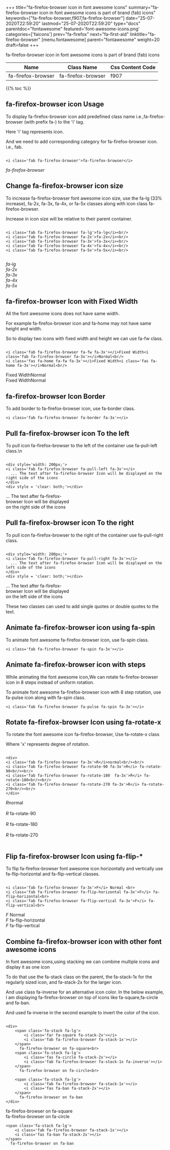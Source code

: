 +++
title="fa-firefox-browser icon in font awesome icons"
summary="fa-firefox-browser icon in font awesome icons is part of brand (fab) icons"
keywords=["fa-firefox-browser,f907,fa-firefox-browser"]
date="25-07-2020T22:59:20"
lastmod="25-07-2020T22:59:20"
type="docs"
parentdoc="fontawesome"
featured='font-awesome-icons.png'
categories=['faicons']
prev="fa-firefox"
next="fa-first-aid"
linktitle="fa-firefox-browser"
[menu.fontawesome]
parent="fontawesome"
weight=20
draft=false
+++


fa-firefox-browser icon in font awesome icons is part of brand (fab) icons

<div class='table-responsive'><table class='table'><thead><tr><th>Name</th><th>Class Name</th><th>Css Content Code</th></tr></thead><tbody><tr><td>fa-firefox-browser</td><td>fa-firefox-browser</td><td>f907</td></tr></tbody></table></div>


{{% toc %}}


## fa-firefox-browser icon Usage

To display fa-firefox-browser icon add predefined class name i.e.,fa-firefox-browser (with prefix fa-) to the 'i' tag.

Here 'i' tag represents icon.

And we need to add corresponding category for fa-firefox-browser icon. i.e., fab.


```

<i class='fab fa-firefox-browser'>fa-firefox-browser</i>
```

<i class='fab fa-firefox-browser'>fa-firefox-browser</i>




## Change fa-firefox-browser icon size
To increase fa-firefox-browser font awesome icon size, use the fa-lg (33% increase), fa-2x, fa-3x, fa-4x, or fa-5x classes along with icon class fa-firefox-browser.

Increase in icon size will be relative to their parent container. 

```

<i class='fab fa-firefox-browser fa-lg'>fa-lg</i><br/>
<i class='fab fa-firefox-browser fa-2x'>fa-2x</i><br/>
<i class='fab fa-firefox-browser fa-3x'>fa-3x</i><br/>
<i class='fab fa-firefox-browser fa-4x'>fa-4x</i><br/>
<i class='fab fa-firefox-browser fa-5x'>fa-5x</i><br/>
            
```

<i class='fab fa-firefox-browser fa-lg'>fa-lg</i><br/>
<i class='fab fa-firefox-browser fa-2x'>fa-2x</i><br/>
<i class='fab fa-firefox-browser fa-3x'>fa-3x</i><br/>
<i class='fab fa-firefox-browser fa-4x'>fa-4x</i><br/>
<i class='fab fa-firefox-browser fa-5x'>fa-5x</i><br/>
            



## fa-firefox-browser Icon with Fixed Width 

All the font awesome icons does not have same width.

For example fa-firefox-browser icon and fa-home may not have same height and width.

So to display two icons with fixed width and height we can use fa-fw class.


```

<i class='fab fa-firefox-browser fa-fw fa-3x'></i>Fixed Width<i class='fab fa-firefox-browser fa-3x'></i>Normal<br/>
<i class='fas fa-home fa-fw fa-3x'></i>Fixed Width<i class='fas fa-home fa-3x'></i>Normal<br/>
```

<i class='fab fa-firefox-browser fa-fw fa-3x'></i>Fixed Width<i class='fab fa-firefox-browser fa-3x'></i>Normal<br/>
<i class='fas fa-home fa-fw fa-3x'></i>Fixed Width<i class='fas fa-home fa-3x'></i>Normal<br/>



## fa-firefox-browser Icon Border 

To add border to fa-firefox-browser icon, use fa-border class.


```
<i class='fab fa-firefox-browser fa-border fa-3x'></i>

```
<i class='fab fa-firefox-browser fa-border fa-3x'></i>





## Pull fa-firefox-browser icon To the left

To pull icon fa-firefox-browser to the left of the container use fa-pull-left class.\n

```

<div style='width: 200px;'>
<i class='fab fa-firefox-browser fa-pull-left fa-3x'></i>
  ... The text after fa-firefox-browser Icon will be displayed on the right side of the icons
</div>
<div style = 'clear: both;'></div>
```

<div style='width: 200px;'>
<i class='fab fa-firefox-browser fa-pull-left fa-3x'></i>
  ... The text after fa-firefox-browser Icon will be displayed on the right side of the icons
</div>
<div style = 'clear: both;'></div>




## Pull fa-firefox-browser icon To the right
To pull icon fa-firefox-browser to the right of the container use fa-pull-right class.

```

<div style='width: 200px;'>
<i class='fab fa-firefox-browser fa-pull-right fa-3x'></i>
  ... The text after fa-firefox-browser Icon will be displayed on the left side of the icons
</div>
<div style = 'clear: both;'></div>
```

<div style='width: 200px;'>
<i class='fab fa-firefox-browser fa-pull-right fa-3x'></i>
  ... The text after fa-firefox-browser Icon will be displayed on the left side of the icons
</div>
<div style = 'clear: both;'></div>

These two classes can used to add single quotes or double quotes to the text.


## Animate fa-firefox-browser icon using fa-spin
To animate font awesome fa-firefox-browser icon, use fa-spin class.

```
<i class='fab fa-firefox-browser fa-spin fa-3x'></i>
```
<i class='fab fa-firefox-browser fa-spin fa-3x'></i>




## Animate fa-firefox-browser icon with steps
While animating the font awesome icon,We can rotate fa-firefox-browser icon in 8 steps instead of uniform rotation.

To animate font awesome fa-firefox-browser icon with 8 step rotation, use fa-pulse icon along with fa-spin class.


```
<i class='fab fa-firefox-browser fa-pulse fa-spin fa-3x'></i>

```
<i class='fab fa-firefox-browser fa-pulse fa-spin fa-3x'></i>





## Rotate fa-firefox-browser Icon using fa-rotate-x
To rotate the font awesome icon fa-firefox-browser, Use fa-rotate-x class

Where 'x' represents degree of rotation.


```

<div>
<i class='fab fa-firefox-browser fa-3x'>R</i>normal<br/><br/>
<i class='fab fa-firefox-browser fa-rotate-90 fa-3x'>R</i> fa-rotate-90<br/><br/> 
<i class='fab fa-firefox-browser fa-rotate-180  fa-3x'>R</i> fa-rotate-180<br/><br/> 
<i class='fab fa-firefox-browser fa-rotate-270 fa-3x'>R</i> fa-rotate-270<br/><br/>
</div>
```

<div>
<i class='fab fa-firefox-browser fa-3x'>R</i>normal<br/><br/>
<i class='fab fa-firefox-browser fa-rotate-90 fa-3x'>R</i> fa-rotate-90<br/><br/> 
<i class='fab fa-firefox-browser fa-rotate-180  fa-3x'>R</i> fa-rotate-180<br/><br/> 
<i class='fab fa-firefox-browser fa-rotate-270 fa-3x'>R</i> fa-rotate-270<br/><br/>
</div>




## Flip fa-firefox-browser Icon using fa-flip-*
To flip fa-firefox-browser font awesome icon horizontally and vertically use fa-flip-horizontal and fa-flip-vertical classes. 

```

<i class='fab fa-firefox-browser fa-3x'>F</i> Normal <br>
<i class='fab fa-firefox-browser fa-flip-horizontal fa-3x'>F</i> fa-flip-horizontal<br>
<i class='fab fa-firefox-browser fa-flip-vertical fa-3x'>F</i> fa-flip-vertical<br>
```

<i class='fab fa-firefox-browser fa-3x'>F</i> Normal <br>
<i class='fab fa-firefox-browser fa-flip-horizontal fa-3x'>F</i> fa-flip-horizontal<br>
<i class='fab fa-firefox-browser fa-flip-vertical fa-3x'>F</i> fa-flip-vertical<br>




## Combine fa-firefox-browser icon with other font awesome icons
In font awesome icons,using stacking we can combine multiple icons and display it as one icon 

To do that use the fa-stack class on the parent, the fa-stack-1x for the regularly sized icon, and fa-stack-2x for the larger icon.

And use class fa-inverse for an alternative icon color. 
In the below example, I am displaying fa-firefox-browser on top of icons like fa-square,fa-circle and fa-ban.

And used fa-inverse in the second example to invert the color of the icon.

```

<div>
    <span class='fa-stack fa-lg'>
        <i class='far fa-square fa-stack-2x'></i>
        <i class='fab fa-firefox-browser fa-stack-1x'></i>
    </span>
      fa-firefox-browser on fa-square<br>
    <span class='fa-stack fa-lg'>
        <i class='fas fa-circle fa-stack-2x'></i>
        <i class='fab fa-firefox-browser fa-stack-1x fa-inverse'></i>
    </span>
      fa-firefox-browser on fa-circle<br>

    <span class='fa-stack fa-lg'>
        <i class='fab fa-firefox-browser fa-stack-1x'></i>
        <i class='fas fa-ban fa-stack-2x'></i>
    </span>
      fa-firefox-browser on fa-ban
</div>
```

<div>
    <span class='fa-stack fa-lg'>
        <i class='far fa-square fa-stack-2x'></i>
        <i class='fab fa-firefox-browser fa-stack-1x'></i>
    </span>
      fa-firefox-browser on fa-square<br>
    <span class='fa-stack fa-lg'>
        <i class='fas fa-circle fa-stack-2x'></i>
        <i class='fab fa-firefox-browser fa-stack-1x fa-inverse'></i>
    </span>
      fa-firefox-browser on fa-circle<br>

    <span class='fa-stack fa-lg'>
        <i class='fab fa-firefox-browser fa-stack-1x'></i>
        <i class='fas fa-ban fa-stack-2x'></i>
    </span>
      fa-firefox-browser on fa-ban
</div>






